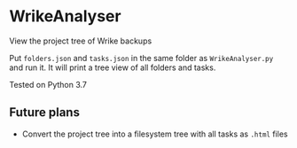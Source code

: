 # WrikeAnalyser
View the project tree of Wrike backups

Put `folders.json` and `tasks.json` in the same folder as `WrikeAnalyser.py` and run it. It will print a tree view of all folders and tasks.

Tested on Python 3.7

Future plans
------------

  * Convert the project tree into a filesystem tree with all tasks as `.html` files
